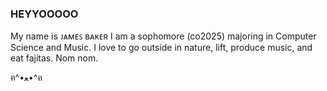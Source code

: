 ### HEYYOOOOO

My name is ᴊᴀᴍᴇꜱ ʙᴀᴋᴇʀ
I am a sophomore (co2025) majoring in Computer Science and Music.
I love to go outside in nature, lift, produce music, and eat fajitas.
Nom nom.

ฅ^•ﻌ•^ฅ